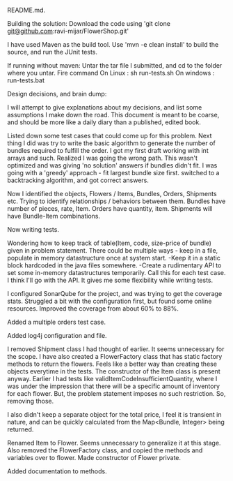 README.md. 


Building the solution: 
Download the code using 'git clone git@github.com:ravi-mijar/FlowerShop.git'

I have used Maven as the build tool. 
Use 'mvn -e clean install' to build the source, and run the JUnit tests. 

If running without maven:
Untar the tar file I submitted, and cd to the folder where you untar.
Fire command
On Linux : sh run-tests.sh
On windows : run-tests.bat


Design decisions, and brain dump:

I will attempt to give explanations about my decisions, and list some assumptions I make down the road.
This document is meant to be coarse, and should be more like a daily diary than a published, edited book.

Listed down some test cases that could come up for this problem. 
Next thing I did was try to write the basic algorithm to generate the number of bundles required to fulfill the order. 
I got my first draft working with int arrays and such. Realized I was going the wrong path. This wasn't optimized and was giving 'no solution' answers if bundles didn't fit. I was going with a 'greedy' approach - fit largest bundle size first. switched to a backtracking algorithm, and got correct answers. 

Now I identified the objects, Flowers / Items, Bundles, Orders, Shipments etc. Trying to identify relationships / behaviors between them. 
Bundles have number of pieces, rate, Item. Orders have quantity, item. Shipments will have Bundle-Item combinations.

Now writing tests.

Wondering how to keep track of table(Item, code, size-price of bundle) given in problem statement. 
There could be multiple ways - keep in a file, populate in memory datastructure once at system start.
-Keep it in a static block hardcoded in the java files somewhere.
-Create a rudimentary API to set some in-memory datastructures temporarily. Call this for each test case.
I think I'll go with the API. It gives me some flexibility while writing tests.

I configured SonarQube for the project, and was trying to get the coverage stats. Struggled a bit with the configuration first, but found some online resources. Improved the coverage from about 60% to 88%.

Added a multiple orders test case.

Added log4j configuration and file.

I removed Shipment class I had thought of earlier. It seems unnecessary for the scope.
I have also created a FlowerFactory class that has static factory methods to return the flowers. Feels like a better way than creating these objects everytime in the tests. The constructor of the Item class is present anyway.
Earlier I had tests like validItemCodeInsufficientQuantity, where I was under the impression that there will be a specific amount of inventory for each flower. But, the problem statement imposes no such restriction. So, removing those.

I also didn't keep a separate object for the total price, I feel it is transient in nature, and can be quickly calculated from the Map<Bundle, Integer> being returned.

Renamed Item to Flower. Seems unnecessary to generalize it at this stage. Also removed the FlowerFactory class, and copied the methods and variables over to flower. Made constructor of Flower private.

Added documentation to methods.